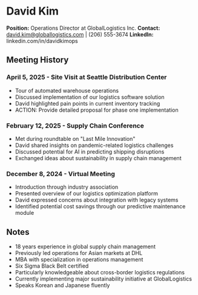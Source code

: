 # David Kim
**Position:** Operations Director at GlobalLogistics Inc.
**Contact:** david.kim@globallogistics.com | (206) 555-3674
**LinkedIn:** linkedin.com/in/davidkimops

## Meeting History

### April 5, 2025 - Site Visit at Seattle Distribution Center
* Tour of automated warehouse operations
* Discussed implementation of our logistics software solution
* David highlighted pain points in current inventory tracking
* ACTION: Provide detailed proposal for phase one implementation

### February 12, 2025 - Supply Chain Conference
* Met during roundtable on "Last Mile Innovation"
* David shared insights on pandemic-related logistics challenges
* Discussed potential for AI in predicting shipping disruptions
* Exchanged ideas about sustainability in supply chain management

### December 8, 2024 - Virtual Meeting
* Introduction through industry association
* Presented overview of our logistics optimization platform
* David expressed concerns about integration with legacy systems
* Identified potential cost savings through our predictive maintenance module

## Notes
* 18 years experience in global supply chain management
* Previously led operations for Asian markets at DHL
* MBA with specialization in operations management
* Six Sigma Black Belt certified
* Particularly knowledgeable about cross-border logistics regulations
* Currently implementing major sustainability initiative at GlobalLogistics
* Speaks Korean and Japanese fluently